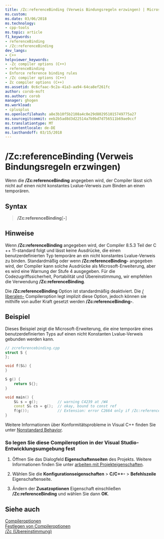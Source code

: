 ```yaml
---
title: /Zc:referenceBinding (Verweis Bindungsregeln erzwingen) | Microsoft Docs
ms.custom: 
ms.date: 03/06/2018
ms.technology:
- cpp-tools
ms.topic: article
f1_keywords:
- referenceBinding
- /Zc:referenceBinding
dev_langs:
- C++
helpviewer_keywords:
- -Zc compiler options (C++)
- referenceBinding
- Enforce reference binding rules
- /Zc compiler options (C++)
- Zc compiler options (C++)
ms.assetid: 0c6cfaac-9c2a-41a3-aa94-64ca8ef261fc
author: corob-msft
ms.author: corob
manager: ghogen
ms.workload:
- cplusplus
ms.openlocfilehash: a8e3b10f5b2108a4c0e29d802951015749775a27
ms.sourcegitcommit: eeb2b5ad8d3d22514a7b9bd7d756511b69ae0ccf
ms.translationtype: MT
ms.contentlocale: de-DE
ms.lasthandoff: 03/15/2018
---
```

# <a name="zcreferencebinding-enforce-reference-binding-rules"></a>/Zc:referenceBinding (Verweis Bindungsregeln erzwingen)

Wenn die **/Zc:referenceBinding** angegeben wird, der Compiler lässt sich nicht auf einen nicht konstantes Lvalue-Verweis zum Binden an einen temporären.

## <a name="syntax"></a>Syntax

> **/Zc:referenceBinding**[**-**]

## <a name="remarks"></a>Hinweise

Wenn **/Zc:referenceBinding** angegeben wird, der Compiler 8.5.3 Teil der C ++ 11-standard folgt und lässt keine Ausdrücke, die einen benutzerdefinierten Typ temporäre an ein nicht konstantes Lvalue-Verweis zu binden. Standardmäßig oder wenn **/Zc:referenceBinding-** angegeben wird, der Compiler kann solche Ausdrücke als Microsoft-Erweiterung, aber es wird eine Warnung der Stufe 4 ausgegeben. Für die Codezugriffssicherheit, Portabilität und Übereinstimmung, wir empfehlen die Verwendung **/Zc:referenceBinding**.

Die **/Zc:referenceBinding** Option ist standardmäßig deaktiviert. Die [/ liberalen-](permissive-standards-conformance.md) Compileroption legt implizit diese Option, jedoch können sie mithilfe von außer Kraft gesetzt werden **/Zc:referenceBinding-**.

## <a name="example"></a>Beispiel

Dieses Beispiel zeigt die Microsoft-Erweiterung, die eine temporäre eines benutzerdefinierten Typs auf einen nicht Konstanten Lvalue-Verweis gebunden werden kann.

```cpp
// zcreferencebinding.cpp
struct S {
};

void f(S&) {
}

S g() {
    return S{};
}

void main() {
    S& s = g();         // warning C4239 at /W4
    const S& cs = g();  // okay, bound to const ref
    f(g());             // Extension: error C2664 only if /Zc:referenceBinding
}
```

Weitere Informationen über Konformitätsprobleme in Visual C++ finden Sie unter [Nonstandard Behavior](../../cpp/nonstandard-behavior.md).

### <a name="to-set-this-compiler-option-in-the-visual-studio-development-environment"></a>So legen Sie diese Compileroption in der Visual Studio-Entwicklungsumgebung fest

1. Öffnen Sie das Dialogfeld **Eigenschaftenseiten** des Projekts. Weitere Informationen finden Sie unter [arbeiten mit Projekteigenschaften](../../ide/working-with-project-properties.md).

1. Wählen Sie die **Konfigurationseigenschaften** > **C/C++-** > **Befehlszeile** Eigenschaftenseite.

1. Ändern der **Zusatzoptionen** Eigenschaft einschließen **/Zc:referenceBinding** und wählen Sie dann **OK**.

## <a name="see-also"></a>Siehe auch

[Compileroptionen](../../build/reference/compiler-options.md)<br/>
[Festlegen von Compileroptionen](../../build/reference/setting-compiler-options.md)<br/>
[/Zc (Übereinstimmung)](../../build/reference/zc-conformance.md)<br/>
